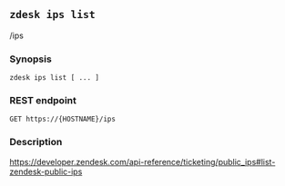 ## `zdesk ips list`

/ips

### Synopsis

    zdesk ips list [ ... ]

### REST endpoint

    GET https://{HOSTNAME}/ips

### Description

https://developer.zendesk.com/api-reference/ticketing/public_ips#list-zendesk-public-ips

